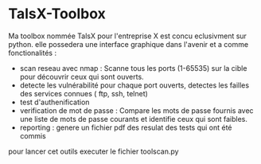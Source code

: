 # TalsX-Toolbox

Ma toolbox nommée TalsX pour l'entreprise X est concu eclusivment sur python.
elle possedera une interface graphique dans l'avenir et a comme fonctionalités : 
  - scan reseau avec  nmap : Scanne tous les ports (1-65535) sur la cible pour découvrir ceux qui sont ouverts.
  - detecte les vulnérabilité pour chaque port ouverts, detectes les failles des services connues ( ftp, ssh, telnet)
  - test d'authenification
  -  verification de mot de passe : Compare les mots de passe fournis avec une liste de mots de passe courants et identifie ceux qui sont faibles.
  -  reporting : genere un fichier pdf des resulat des tests qui ont été commis
    
pour lancer cet outils executer le fichier toolscan.py 
    

